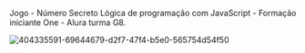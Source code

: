 Jogo - Número Secreto
Lógica de programação com JavaScript - Formação iniciante One - Alura turma G8.

![404335591-69644679-d2f7-47f4-b5e0-565754d54f50](https://github.com/user-attachments/assets/6330edd3-d712-4193-b3ba-c1930b090f43)

